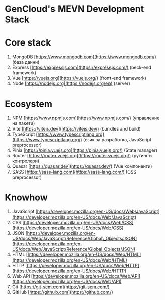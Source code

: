 # GenCloud's MEVN Development Stack

# Core stack

1. MongoDB [https://www.mongodb.com](https://www.mongodb.com/) (база данни)
2. Express [https://expressjs.com](https://expressjs.com/) (beck-end framework)
3. Vue [https://vuejs.org](https://vuejs.org/) (front-end framework)
4. Node [https://nodejs.org](https://nodejs.org/en) (server)

# Ecosystem

1. NPM [https://www.npmjs.com](https://www.npmjs.com/) (управление на пакети)
2. Vite [https://vitejs.dev](https://vitejs.dev/) (bundles and build)
3. TypeScript [https://www.typescriptlang.org](https://www.typescriptlang.org/) (език за разработка, JavaScript preprocessor)
4. Pinia [https://pinia.vuejs.org](https://pinia.vuejs.org/) (State manager)
5. Router [https://router.vuejs.org](https://router.vuejs.org/) (рутинг и контролери)
6. Quasar [https://quasar.dev](https://quasar.dev/) (Vue компоненти)
7. SASS [https://sass-lang.com](https://sass-lang.com/) (CSS preprocessor)

# Knowhow

1. JavaScript [https://developer.mozilla.org/en-US/docs/Web/JavaScript](https://developer.mozilla.org/en-US/docs/Web/JavaScript)
2. CSS [https://developer.mozilla.org/en-US/docs/Web/CSS](https://developer.mozilla.org/en-US/docs/Web/CSS)
3. JSON [https://developer.mozilla.org/en-US/docs/Web/JavaScript/Reference/Global\_Objects/JSON](https://developer.mozilla.org/en-US/docs/Web/JavaScript/Reference/Global_Objects/JSON)
4. HTML [https://developer.mozilla.org/en-US/docs/Web/HTML](https://developer.mozilla.org/en-US/docs/Web/HTML)
5. HTTP [https://developer.mozilla.org/en-US/docs/Web/HTTP](https://developer.mozilla.org/en-US/docs/Web/HTTP)
6. Web API [https://developer.mozilla.org/en-US/docs/Web/API](https://developer.mozilla.org/en-US/docs/Web/API)
7. Git [https://git-scm.com](https://git-scm.com/)
8. GitHub [https://github.com](https://github.com/)

